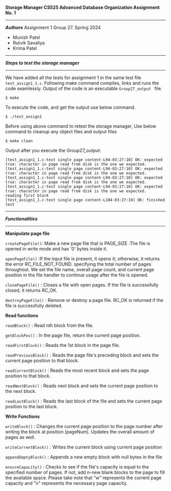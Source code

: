 
**Storage Manager CS525 Advanced Database Organization Assignment No. 1**

----------------------------------------------------

***Authors***
Assignment 1
Group 27. Spring 2024 

- Munish Patel 
- Rutvik Savaliya
- Krima Patel


----------------------------------------------------

***Steps to test the storage manager***

----------------------------------------------------

We have added all the tests for assignment 1 in the same test file `test_assign1_1.c`. Following make command compiles, links and runs the code seamlessly. Output of the code is an executable `Group27_output ` file.
```
$ make
```

To execute the code, and get the output use below command. 
```
$ ./test_assign1
```

Before using above command to retest the storage manager, Use below command to cleanup any object files and output files
```
$ make clean
```
Output after you execute the Group27_output:

```
[test_assign1_1.c-test single page content-L94-03:27:10] OK: expected true: character in page read from disk is the one we expected.
[test_assign1_1.c-test single page content-L94-03:27:10] OK: expected true: character in page read from disk is the one we expected.
[test_assign1_1.c-test single page content-L94-03:27:10] OK: expected true: character in page read from disk is the one we expected.
[test_assign1_1.c-test single page content-L94-03:27:10] OK: expected true: character in page read from disk is the one we expected.
reading first block
[test_assign1_1.c-test single page content-L104-03:27:10] OK: finished test
```

----------------------------------------------------

***Functionalities***

----------------------------------------------------

****Manipulate page file****

`createPageFile()`: Make a new page file that is PAGE_SIZE .The file is opened in write mode and has '0' bytes inside it.

`openPageFile()` :If the input file is present, it opens it; otherwise, it returns the error RC_FILE_NOT_FOUND. specifying the total number of pages throughout. We set the file name, overall page count, and current page position in the file handler to continue usage after the file is opened.
      
`closePageFile()` : Closes a file with open pages. If the file is successfully closed, it returns RC_OK.

`destroyPageFile()` : Remove or destroy a page file. RC_OK is returned if the file is successfully deleted.

****Read functions****

`readBlock()` : Read nth block from the file.

`getBlockPos()` : In the page file, return the current page position.

`readFirstBlock()` : Reads the 1st block in the page file.

`readPreviousBlock()` : Reads the page file's preceding block and sets the current page position to that block.

`readCurrentBlock()` : Reads the most recent block and sets the page position to that block.

`readNextBlock()` : Reads next block and sets the current page position to the next block.

`readLastBlock()` : Reads the last block of the file and sets the current page position to the last block.

****Write Functions****

`writeBlock()` : Changes the current page position to the page number after writing the block at position (pageNum). Updates the overall amount of pages as well.

`writeCurrentBlock()` : Writes the current block using current page position

`appendEmptyBlock()` : Appends a new empty block with null bytes in the file
    
`ensureCapacity()` : Checks to see if the file's capacity is equal to the specified number of pages. If not, add n-new blank blocks to the page to fill the available space. Please take note that "w" represents the current page capacity and "n" represents the necessary page capacity.
